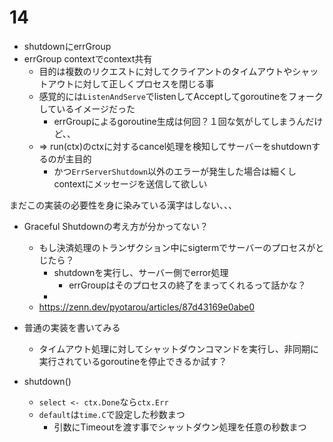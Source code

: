 # 14
* shutdownにerrGroup
* errGroup contextでcontext共有
    * 目的は複数のリクエストに対してクライアントのタイムアウトやシャットアウトに対して正しくプロセスを閉じる事
    * 感覚的には`ListenAndServe`でlistenしてAcceptしてgoroutineをフォークしているイメージだった
        * errGroupによるgoroutine生成は何回？１回な気がしてしまうんだけど、、
    * => run(ctx)のctxに対するcancel処理を検知してサーバーをshutdownするのが主目的
        * かつ`ErrServerShutdown`以外のエラーが発生した場合は細くしcontextにメッセージを送信して欲しい
        
まだこの実装の必要性を身に染みている漢字はしない、、、
* Graceful Shutdownの考え方が分かってない？
    * もし決済処理のトランザクション中にsigtermでサーバーのプロセスがとじたら？
        * shutdownを実行し、サーバー側でerror処理
            * errGroupはそのプロセスの終了をまってくれるって話かな？
        *   
    * https://zenn.dev/pyotarou/articles/87d43169e0abe0
    
* 普通の実装を書いてみる
    * タイムアウト処理に対してシャットダウンコマンドを実行し、非同期に実行されているgoroutineを停止できるか試す？
    
* shutdown()
    * `select <- ctx.Done`なら`ctx.Err`
    * `default`は`time.C`で設定した秒数まつ
        * 引数にTimeoutを渡す事でシャットダウン処理を任意の秒数まつ
    